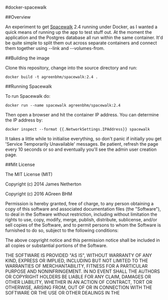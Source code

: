 #docker-spacewalk

##Overview

An experiment to get [Spacewalk](http://spacewalk.redhat.com/) 2.4 running under Docker, as I wanted a quick means of running up the app to test stuff out. At the moment the application and the Postgres database all run within the same container. It'd be quite simple to split them out across separate containers and connect them together using --link and --volumes-from. 

##Building the image

Clone this repository, change into the source directory and run:

```
docker build -t agreenbhm/spacewalk:2.4 .
```

##Running Spacewalk

To run Spacewalk do:

```
docker run --name spacewalk agreenbhm/spacewalk:2.4
```

Then open a browser and hit the container IP address. You can determine the IP address by:
```
docker inspect --format {{.NetworkSettings.IPAddress}} spacewalk
```

It takes a little while to initialise everything, so don't panic if initially you get 'Service Temporarily Unavailable' messages. Be patient, refresh the page every 10 seconds or so and eventually you'll see the admin user creation page. 

##Mit License

The MIT License (MIT)

Copyright (c) 2014 James Netherton

Copyright (c) 2016 AGreen BHM

Permission is hereby granted, free of charge, to any person obtaining a copy
of this software and associated documentation files (the "Software"), to deal
in the Software without restriction, including without limitation the rights
to use, copy, modify, merge, publish, distribute, sublicense, and/or sell
copies of the Software, and to permit persons to whom the Software is
furnished to do so, subject to the following conditions:

The above copyright notice and this permission notice shall be included in all
copies or substantial portions of the Software.

THE SOFTWARE IS PROVIDED "AS IS", WITHOUT WARRANTY OF ANY KIND, EXPRESS OR
IMPLIED, INCLUDING BUT NOT LIMITED TO THE WARRANTIES OF MERCHANTABILITY,
FITNESS FOR A PARTICULAR PURPOSE AND NONINFRINGEMENT. IN NO EVENT SHALL THE
AUTHORS OR COPYRIGHT HOLDERS BE LIABLE FOR ANY CLAIM, DAMAGES OR OTHER
LIABILITY, WHETHER IN AN ACTION OF CONTRACT, TORT OR OTHERWISE, ARISING FROM,
OUT OF OR IN CONNECTION WITH THE SOFTWARE OR THE USE OR OTHER DEALINGS IN THE

